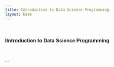 ```yaml
---
title: Introduction to Data Science Programming
layout: base
---
```


<div class="divider-10"></div>
<br>

<div class="section" id="projects-list">
<div class="container">
<h3 style="font-weight:600; font-family: sans-serif;"> IIntroduction to Data Science Programming <div style="float:right"><span></span></div>
</h3> <br style="line-height:200%;"> ...
<br style="line-height:200%;"><br style="line-height:200%;">
  
  
</div>
</div>
